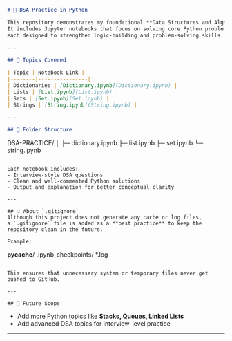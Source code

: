 

```markdown
# 🧠 DSA Practice in Python

This repository demonstrates my foundational **Data Structures and Algorithms (DSA)** preparation as part of my **Data Science interview readiness**.  
It includes Jupyter notebooks that focus on solving core Python problems using **Dictionaries, Lists, Sets, and Strings** —  
each designed to strengthen logic-building and problem-solving skills.

---

## 📘 Topics Covered

| Topic | Notebook Link |
|--------|----------------|
| Dictionaries | [Dictionary.ipynb](Dictionary.ipynb) |
| Lists | [List.ipynb](List.ipynb) |
| Sets | [Set.ipynb](Set.ipynb) |
| Strings | [String.ipynb](String.ipynb) |

---

## 📂 Folder Structure
```

DSA-PRACTICE/
│
├─ dictionary.ipynb
├─ list.ipynb
├─ set.ipynb
└─ string.ipynb

```

Each notebook includes:
- Interview-style DSA questions  
- Clean and well-commented Python solutions  
- Output and explanation for better conceptual clarity  

---

## 💡 About `.gitignore`
Although this project does not generate any cache or log files,  
a `.gitignore` file is added as a **best practice** to keep the repository clean in the future.

Example:
```

**pycache**/
.ipynb_checkpoints/
*.log

```

This ensures that unnecessary system or temporary files never get pushed to GitHub.

---

## 🚀 Future Scope
```
- Add more Python topics like **Stacks, Queues, Linked Lists**
- Add advanced DSA topics for interview-level practice

---
```

